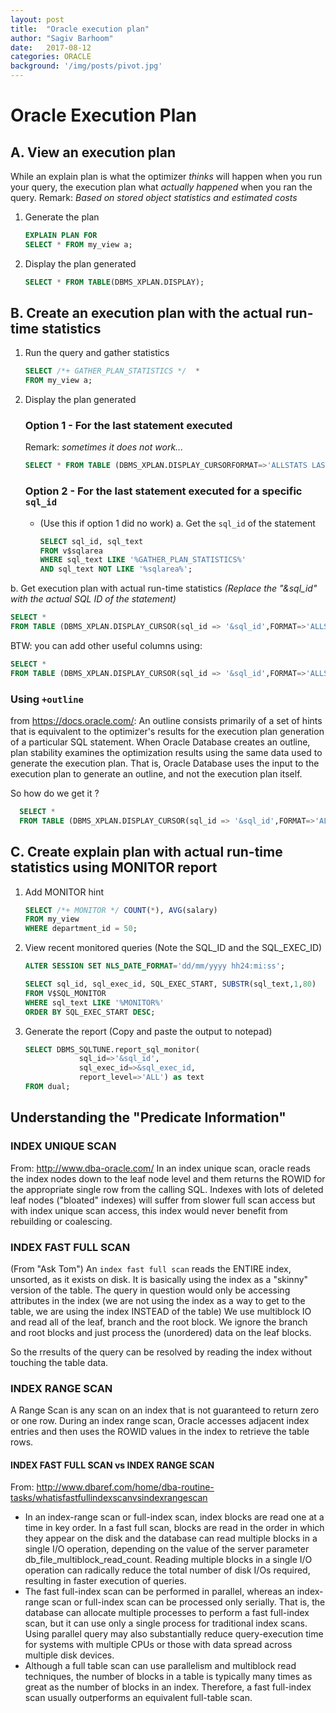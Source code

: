 ```yaml
---
layout: post
title:  "Oracle execution plan"
author: "Sagiv Barhoom"
date:   2017-08-12
categories: ORACLE 
background: '/img/posts/pivot.jpg'
---
```


# Oracle Execution Plan

## A. View an execution plan 
While an explain plan is what the optimizer *thinks* will happen when you run your query, the execution plan what *actually happened* when you ran the query.
Remark: *Based on stored object statistics and estimated costs*
1. Generate the plan
    ```sql
    EXPLAIN PLAN FOR
    SELECT * FROM my_view a;
    ```

2. Display the plan generated
    ```sql
    SELECT * FROM TABLE(DBMS_XPLAN.DISPLAY);
    ```


## B. Create an execution plan with the actual run-time statistics
1. Run the query and gather statistics
    ```sql
    SELECT /*+ GATHER_PLAN_STATISTICS */  * 
    FROM my_view a;
    ```

2. Display the plan generated
   ### Option 1 - For the last statement executed
   Remark: *sometimes it does not work...*
   ```sql
   SELECT * FROM TABLE (DBMS_XPLAN.DISPLAY_CURSORFORMAT=>'ALLSTATS LAST'));
   ```

   ### Option 2 - For the last statement executed for a specific ```sql_id```
    * (Use this if option 1 did no work)
    a. Get the ```sql_id``` of the statement
       ```sql
       SELECT sql_id, sql_text 
       FROM v$sqlarea 
       WHERE sql_text LIKE '%GATHER_PLAN_STATISTICS%' 
       AND sql_text NOT LIKE '%sqlarea%';
       ```
b. Get execution plan with actual run-time statistics
   *(Replace the "&sql_id" with the actual SQL ID of the statement)*
   ```sql
   SELECT * 
   FROM TABLE (DBMS_XPLAN.DISPLAY_CURSOR(sql_id => '&sql_id',FORMAT=>'ALLSTATS LAST'));
   ```
   BTW: you can add other useful columns using:
   ```sql
   SELECT * 
   FROM TABLE (DBMS_XPLAN.DISPLAY_CURSOR(sql_id => '&sql_id',FORMAT=>'ALLSTATS LAST +cost +bytes'));
   ```
   ### Using ```+outline```
   from https://docs.oracle.com/:
   An outline consists primarily of a set of hints that is equivalent to the optimizer's results for the execution plan generation of a particular SQL statement. 
   When Oracle Database creates an outline, plan stability examines the optimization results using the same data used to generate the execution plan. 
   That is, Oracle Database uses the input to the execution plan to generate an outline, and not the execution plan itself.

So how do we get it ?
  ```sql
    SELECT * 
    FROM TABLE (DBMS_XPLAN.DISPLAY_CURSOR(sql_id => '&sql_id',FORMAT=>'ALLSTATS LAST +outline'));
  ```


## C. Create explain plan with actual run-time statistics using MONITOR report
1. Add MONITOR hint
    ```sql
    SELECT /*+ MONITOR */ COUNT(*), AVG(salary)
    FROM my_view
    WHERE department_id = 50;
    ```

2. View recent monitored queries
  (Note the SQL_ID and the SQL_EXEC_ID)
    ```sql
    ALTER SESSION SET NLS_DATE_FORMAT='dd/mm/yyyy hh24:mi:ss';
   
    SELECT sql_id, sql_exec_id, SQL_EXEC_START, SUBSTR(sql_text,1,80)
    FROM V$SQL_MONITOR
    WHERE sql_text LIKE '%MONITOR%'
    ORDER BY SQL_EXEC_START DESC;
    ```

3. Generate the report 
  (Copy and paste the output to notepad)
    ```sql
    SELECT DBMS_SQLTUNE.report_sql_monitor(
                sql_id=>'&sql_id', 
                sql_exec_id=>&sql_exec_id, 
                report_level=>'ALL') as text 
    FROM dual;
    ```
## Understanding the "Predicate Information"
### INDEX UNIQUE SCAN 
From: http://www.dba-oracle.com/
In an index unique scan, oracle reads the index nodes down to the leaf node level and them returns the ROWID for the appropriate single row from the calling SQL. 
Indexes with lots of deleted leaf nodes ("bloated" indexes) will suffer from slower full scan access but with index unique scan access, this index would never benefit from rebuilding or coalescing.

### INDEX FAST FULL SCAN
(From "Ask Tom")
An ```index fast full scan``` reads the ENTIRE index, unsorted, as it exists on disk. 
It is basically using the index as a "skinny" version of the table. 
The query in question would only be accessing attributes in the index 
(we are not using the index as a way to get to the table, we are using the index INSTEAD of the table)
We use multiblock IO and read all of the leaf, branch and the root block. 
We ignore the branch and root blocks and just process the (unordered) data on the leaf blocks.

So the rresults of the query can be resolved by reading the index without touching the table data.

### INDEX RANGE SCAN 
A Range Scan is any scan on an index that is not guaranteed to return zero or one row.
During an index range scan, Oracle accesses adjacent index entries and then uses the ROWID values in the index to retrieve the table rows.

#### INDEX FAST FULL SCAN vs INDEX RANGE SCAN 
From: http://www.dbaref.com/home/dba-routine-tasks/whatisfastfullindexscanvsindexrangescan
* In an index-range scan or full-index scan, index blocks are read one at a time in key order. 
  In a fast full scan, blocks are read in the order in which they appear on the disk and the database can read multiple blocks in a single I/O operation, 
  depending on the value of the server parameter db_file_multiblock_read_count. 
  Reading multiple blocks in a single I/O operation can radically reduce the total number of disk I/Os required, resulting in faster execution of queries.
* The fast full-index scan can be performed in parallel, whereas an index-range scan or full-index scan can be processed only serially. 
  That is, the database can allocate multiple processes to perform a fast full-index scan, but it can use only a single process for traditional index scans. 
  Using parallel query may also substantially reduce query-execution time for systems with multiple CPUs or those with data spread across multiple disk devices.
* Although a full table scan can use parallelism and multiblock read techniques, the number of blocks in a table is typically many times as great as the number 
  of blocks in an index. Therefore, a fast full-index scan usually outperforms an equivalent full-table scan.
